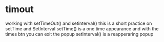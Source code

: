 # timout
working with setTimeOut() and setinterval()
this is a short practice on setTime and SetInterval 
setTime() is a one time appearance and with the times btn you can exit the popup
setInterval() is a reapperaring popup 
